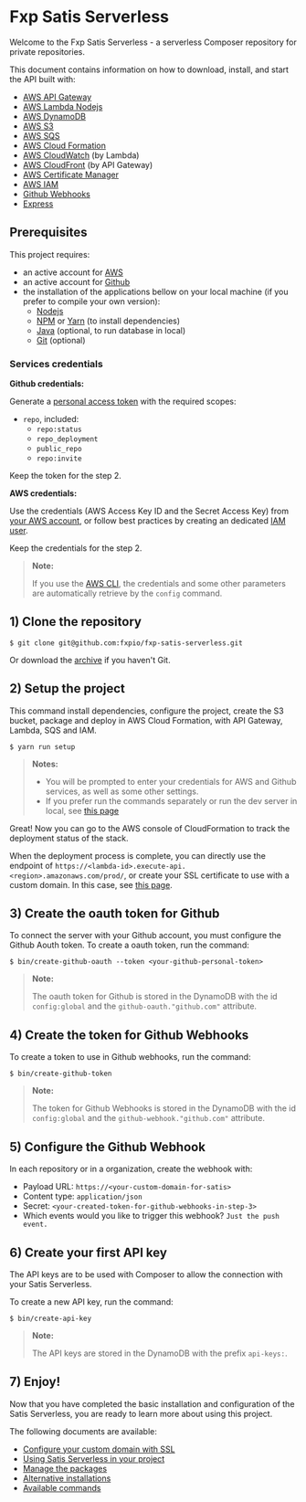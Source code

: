Fxp Satis Serverless
====================

Welcome to the Fxp Satis Serverless - a serverless Composer repository for private repositories.

This document contains information on how to download, install, and start the API built with:

- [AWS API Gateway](https://aws.amazon.com/api-gateway)
- [AWS Lambda Nodejs](https://aws.amazon.com/lambda)
- [AWS DynamoDB](https://aws.amazon.com/dynamodb)
- [AWS S3](https://aws.amazon.com/s3)
- [AWS SQS](https://aws.amazon.com/sqs)
- [AWS Cloud Formation](https://aws.amazon.com/cloudformation)
- [AWS CloudWatch](https://aws.amazon.com/cloudwatch) (by Lambda)
- [AWS CloudFront](https://aws.amazon.com/cloudfront) (by API Gateway)
- [AWS Certificate Manager](https://aws.amazon.com/certificate-manager)
- [AWS IAM](https://aws.amazon.com/iam)
- [Github Webhooks](https://developer.github.com/webhooks)
- [Express](http://expressjs.com)

## Prerequisites

This project requires:

- an active account for [AWS](https://aws.amazon.com)
- an active account for [Github](https://github.com)
- the installation of the applications bellow on your local machine (if you prefer to compile your own version):
  - [Nodejs](https://nodejs.org)
  - [NPM](https://www.npmjs.com) or [Yarn](https://yarnpkg.com) (to install dependencies)
  - [Java](https://www.java.com) (optional, to run database in local)
  - [Git](https://git-scm.com) (optional)

### Services credentials

**Github credentials:**

Generate a [personal access token](https://github.com/settings/tokens) with the required scopes:

- `repo`, included:
  - `repo:status`
  - `repo_deployment`
  - `public_repo`
  - `repo:invite`

Keep the token for the step 2.

**AWS credentials:**

Use the credentials (AWS Access Key ID and the Secret Access Key) from [your AWS account](https://console.aws.amazon.com/iam/home?#/security_credential),
or follow best practices by creating an dedicated [IAM user](https://console.aws.amazon.com/iam).

Keep the credentials for the step 2.

> **Note:**
>
> If you use the [AWS CLI](https://aws.amazon.com/cli), the credentials and some other parameters are automatically
> retrieve by the `config` command.


## 1) Clone the repository

```
$ git clone git@github.com:fxpio/fxp-satis-serverless.git
```

Or download the [archive](https://github.com/fxpio/fxp-satis-serverless/archive/master.zip) if you haven't Git.


## 2) Setup the project

This command install dependencies, configure the project, create the S3 bucket, package and deploy in
AWS Cloud Formation, with API Gateway, Lambda, SQS and IAM.

```
$ yarn run setup
```

> **Notes:**
> - You will be prompted to enter your credentials for AWS and Github services, as well as some other settings.
> - If you prefer run the commands separately or run the dev server in local, see [this page](alternate-installations.md)

Great! Now you can go to the AWS console of CloudFormation to track the deployment status of the stack.

When the deployment process is complete, you can directly use the endpoint of
`https://<lambda-id>.execute-api.<region>.amazonaws.com/prod/`, or create your SSL certificate to use with
a custom domain. In this case, see [this page](custom-domain-ssl.md).


## 3) Create the oauth token for Github

To connect the server with your Github account, you must configure the Github Aouth token. To create a oauth token,
run the command:

```
$ bin/create-github-oauth --token <your-github-personal-token>
```

> **Note:**
>
> The oauth token for Github is stored in the DynamoDB with the id `config:global` and the
> `github-oauth."github.com"` attribute.


## 4) Create the token for Github Webhooks

To create a token to use in Github webhooks, run the command:

```
$ bin/create-github-token
```

> **Note:**
>
> The token for Github Webhooks is stored in the DynamoDB with the id `config:global` and the
> `github-webhook."github.com"` attribute.


## 5) Configure the Github Webhook

In each repository or in a organization, create the webhook with:

- Payload URL: `https://<your-custom-domain-for-satis>`
- Content type: `application/json`
- Secret: `<your-created-token-for-github-webhooks-in-step-3>`
- Which events would you like to trigger this webhook? `Just the push event.`


## 6) Create your first API key

The API keys are to be used with Composer to allow the connection with your Satis Serverless.

To create a new API key, run the command:

```
$ bin/create-api-key
```

> **Note:**
>
> The API keys are stored in the DynamoDB with the prefix `api-keys:`.


## 7) Enjoy!

Now that you have completed the basic installation and configuration of the Satis Serverless, you are ready to learn
more about using this project.

The following documents are available:

- [Configure your custom domain with SSL](custom-domain-ssl.md)
- [Using Satis Serverless in your project](include-in-project.md)
- [Manage the packages](manage-packages.md)
- [Alternative installations](alternate-installations.md)
- [Available commands](available-commands.md)
